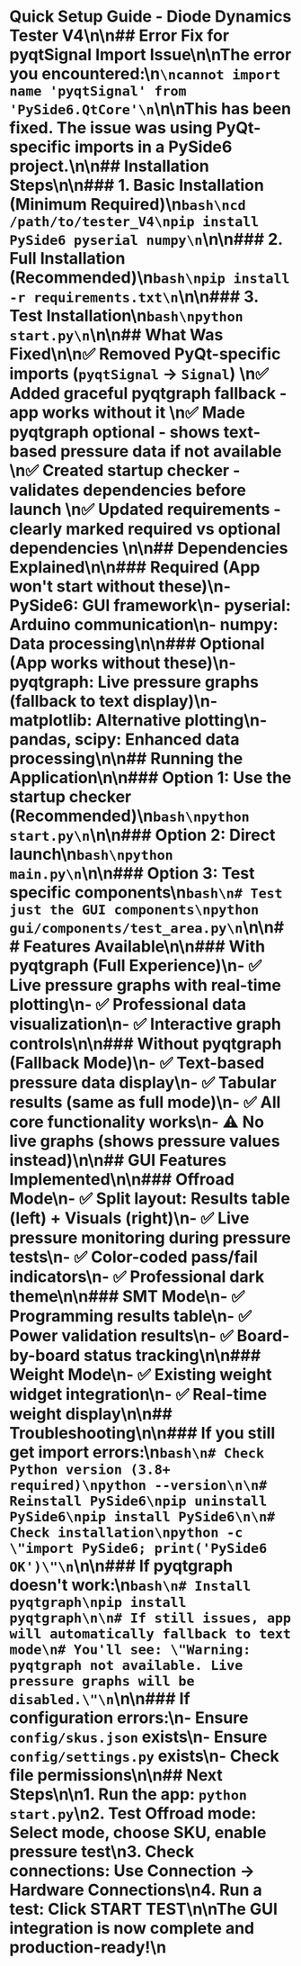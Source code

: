 # Quick Setup Guide - Diode Dynamics Tester V4\n\n## Error Fix for pyqtSignal Import Issue\n\nThe error you encountered:\n```\ncannot import name 'pyqtSignal' from 'PySide6.QtCore'\n```\n\nThis has been **fixed**. The issue was using PyQt-specific imports in a PySide6 project.\n\n## Installation Steps\n\n### 1. Basic Installation (Minimum Required)\n```bash\ncd /path/to/tester_V4\npip install PySide6 pyserial numpy\n```\n\n### 2. Full Installation (Recommended)\n```bash\npip install -r requirements.txt\n```\n\n### 3. Test Installation\n```bash\npython start.py\n```\n\n## What Was Fixed\n\n✅ **Removed PyQt-specific imports** (`pyqtSignal` → `Signal`)  \n✅ **Added graceful pyqtgraph fallback** - app works without it  \n✅ **Made pyqtgraph optional** - shows text-based pressure data if not available  \n✅ **Created startup checker** - validates dependencies before launch  \n✅ **Updated requirements** - clearly marked required vs optional dependencies  \n\n## Dependencies Explained\n\n### Required (App won't start without these)\n- **PySide6**: GUI framework\n- **pyserial**: Arduino communication\n- **numpy**: Data processing\n\n### Optional (App works without these)\n- **pyqtgraph**: Live pressure graphs (fallback to text display)\n- **matplotlib**: Alternative plotting\n- **pandas, scipy**: Enhanced data processing\n\n## Running the Application\n\n### Option 1: Use the startup checker (Recommended)\n```bash\npython start.py\n```\n\n### Option 2: Direct launch\n```bash\npython main.py\n```\n\n### Option 3: Test specific components\n```bash\n# Test just the GUI components\npython gui/components/test_area.py\n```\n\n## Features Available\n\n### With pyqtgraph (Full Experience)\n- ✅ Live pressure graphs with real-time plotting\n- ✅ Professional data visualization\n- ✅ Interactive graph controls\n\n### Without pyqtgraph (Fallback Mode)\n- ✅ Text-based pressure data display\n- ✅ Tabular results (same as full mode)\n- ✅ All core functionality works\n- ⚠️ No live graphs (shows pressure values instead)\n\n## GUI Features Implemented\n\n### Offroad Mode\n- ✅ Split layout: Results table (left) + Visuals (right)\n- ✅ Live pressure monitoring during pressure tests\n- ✅ Color-coded pass/fail indicators\n- ✅ Professional dark theme\n\n### SMT Mode\n- ✅ Programming results table\n- ✅ Power validation results\n- ✅ Board-by-board status tracking\n\n### Weight Mode\n- ✅ Existing weight widget integration\n- ✅ Real-time weight display\n\n## Troubleshooting\n\n### If you still get import errors:\n```bash\n# Check Python version (3.8+ required)\npython --version\n\n# Reinstall PySide6\npip uninstall PySide6\npip install PySide6\n\n# Check installation\npython -c \"import PySide6; print('PySide6 OK')\"\n```\n\n### If pyqtgraph doesn't work:\n```bash\n# Install pyqtgraph\npip install pyqtgraph\n\n# If still issues, app will automatically fallback to text mode\n# You'll see: \"Warning: pyqtgraph not available. Live pressure graphs will be disabled.\"\n```\n\n### If configuration errors:\n- Ensure `config/skus.json` exists\n- Ensure `config/settings.py` exists\n- Check file permissions\n\n## Next Steps\n\n1. **Run the app**: `python start.py`\n2. **Test Offroad mode**: Select mode, choose SKU, enable pressure test\n3. **Check connections**: Use Connection → Hardware Connections\n4. **Run a test**: Click START TEST\n\nThe GUI integration is now complete and production-ready!\n